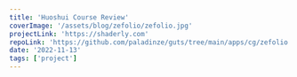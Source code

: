 ```yaml
---
title: 'Huoshui Course Review'
coverImage: '/assets/blog/zefolio/zefolio.jpg'
projectLink: 'https://shaderly.com'
repoLink: 'https://github.com/paladinze/guts/tree/main/apps/cg/zefolio'
date: '2022-11-13'
tags: ['project']
---
```

